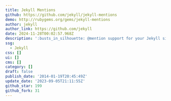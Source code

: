 ```yaml
---
title: Jekyll Mentions
github: https://github.com/jekyll/jekyll-mentions
demo: http://rubygems.org/gems/jekyll-mentions
author: jekyll
author_link: https://github.com/jekyll
date: 2024-11-28T00:02:57.968Z
description: ':busts_in_silhouette: @mention support for your Jekyll site'
ssg:
  - Jekyll
css: []
ui: []
cms: []
category: []
draft: false
publish_date: '2014-01-19T20:45:49Z'
update_date: '2023-09-05T21:11:55Z'
github_star: 199
github_fork: 31
---
```

